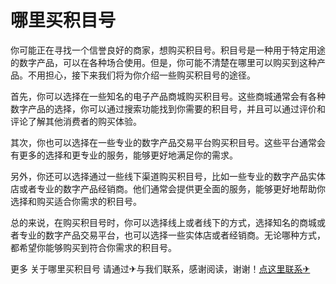 # 哪里买积目号

你可能正在寻找一个信誉良好的商家，想购买积目号。积目号是一种用于特定用途的数字产品，可以在各种场合使用。但是，你可能不清楚在哪里可以购买到这种产品。不用担心，接下来我们将为你介绍一些购买积目号的途径。

首先，你可以选择在一些知名的电子产品商城购买积目号。这些商城通常会有各种数字产品的选择，你可以通过搜索功能找到你需要的积目号，并且可以通过评价和评论了解其他消费者的购买体验。

其次，你也可以选择在一些专业的数字产品交易平台购买积目号。这些平台通常会有更多的选择和更专业的服务，能够更好地满足你的需求。

另外，你还可以选择通过一些线下渠道购买积目号，比如一些专业的数字产品实体店或者专业的数字产品经销商。他们通常会提供更全面的服务，能够更好地帮助你选择和购买适合你需求的积目号。

总的来说，在购买积目号时，你可以选择线上或者线下的方式，选择知名的商城或者专业的数字产品交易平台，也可以选择一些实体店或者经销商。无论哪种方式，都希望你能够购买到符合你需求的积目号。

更多 关于哪里买积目号 请通过✈与我们联系，感谢阅读，谢谢！[点这里联系✈](https://d.k02.cc)